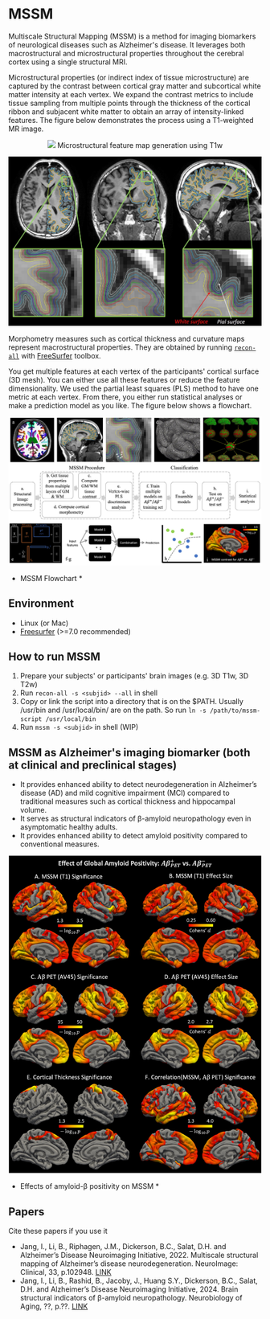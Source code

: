 # MSSM
Multiscale Structural Mapping (MSSM) is a method for imaging biomarkers of neurological diseases such as Alzheimer's disease. It leverages both macrostructural and microstructural properties throughout the cerebral cortex using a single structural MRI.

Microstructural properties (or indirect index of tissue microstructure) are captured by the contrast between cortical gray matter and subcortical white matter intensity at each vertex. We expand the contrast metrics to include tissue sampling from multiple points through the thickness of the cortical ribbon and subjacent white matter to obtain an array of intensity-linked features. The figure below demonstrates the process using a T1-weighted MR image. 

<p align="center">
    <img width="600" src="./img/genereateGWC.jpg"> 
Microstructural feature map generation using T1w
</p>

![Alt text](./img/generateGWC.jpg?raw=true "GWC")

Morphometry measures such as cortical thickness and curvature maps represent macrostructural properties. They are obtained by running [`recon-all`](https://surfer.nmr.mgh.harvard.edu/fswiki/recon-all) with [FreeSurfer](https://surfer.nmr.mgh.harvard.edu) toolbox.

You get multiple features at each vertex of the participants' cortical surface (3D mesh). You can either use all these features or reduce the feature dimensionality. We used the partial least squares (PLS) method to have one metric at each vertex. From there, you either run statistical analyses or make a prediction model as you like. The figure below shows a flowchart.

![Alt text](./img/flowchart.jpg?raw=true "flowchart")
* MSSM Flowchart *

## Environment
- Linux (or Mac)
- [Freesurfer](https://surfer.nmr.mgh.harvard.edu/fswiki/DownloadAndInstall) (>=7.0 recommended)


## How to run MSSM
1. Prepare your subjects' or participants' brain images (e.g. 3D T1w, 3D T2w)
2. Run `recon-all -s <subjid> --all` in shell
3. Copy or link the script into a directory that is on the $PATH. Usually /usr/bin and /usr/local/bin/ are on the path. So run `ln -s /path/to/mssm-script /usr/local/bin`
4. Run `mssm -s <subjid>` in shell (WIP)


## MSSM as Alzheimer's imaging biomarker (both at clinical and preclinical stages)
- It provides enhanced ability to detect neurodegeneration in Alzheimer’s disease (AD) and mild cognitive impairment (MCI) compared to traditional measures such as cortical thickness and hippocampal volume.
- It serves as structural indicators of β-amyloid neuropathology even in asymptomatic healthy adults.
- It provides enhanced ability to detect amyloid positivity compared to conventional measures.

![Alt text](./img/effect_amyloid.jpg?raw=true "effect_amyloid")
* Effects of amyloid-β positivity on MSSM *


## Papers
Cite these papers if you use it
- Jang, I., Li, B., Riphagen, J.M., Dickerson, B.C., Salat, D.H. and Alzheimer’s Disease Neuroimaging Initiative, 2022. Multiscale structural mapping of Alzheimer’s disease neurodegeneration. NeuroImage: Clinical, 33, p.102948. [LINK](https://www.sciencedirect.com/science/article/pii/S2213158222000134)
- Jang, I., Li, B., Rashid, B., Jacoby, J., Huang S.Y., Dickerson, B.C., Salat, D.H. and Alzheimer’s Disease Neuroimaging Initiative, 2024. Brain structural indicators of β-amyloid neuropathology. Neurobiology of Aging, ??, p.??. [LINK](https://www.sciencedirect.com/science/article/pii/S0197458024000058)
